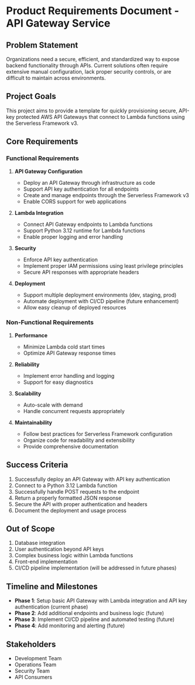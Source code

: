 # Product Requirements Document - API Gateway Service

## Problem Statement
Organizations need a secure, efficient, and standardized way to expose backend functionality through APIs. Current solutions often require extensive manual configuration, lack proper security controls, or are difficult to maintain across environments.

## Project Goals
This project aims to provide a template for quickly provisioning secure, API-key protected AWS API Gateways that connect to Lambda functions using the Serverless Framework v3.

## Core Requirements

### Functional Requirements
1. **API Gateway Configuration**
   - Deploy an API Gateway through infrastructure as code
   - Support API key authentication for all endpoints
   - Create and manage endpoints through the Serverless Framework v3
   - Enable CORS support for web applications

2. **Lambda Integration**
   - Connect API Gateway endpoints to Lambda functions
   - Support Python 3.12 runtime for Lambda functions
   - Enable proper logging and error handling

3. **Security**
   - Enforce API key authentication
   - Implement proper IAM permissions using least privilege principles
   - Secure API responses with appropriate headers

4. **Deployment**
   - Support multiple deployment environments (dev, staging, prod)
   - Automate deployment with CI/CD pipeline (future enhancement)
   - Allow easy cleanup of deployed resources

### Non-Functional Requirements
1. **Performance**
   - Minimize Lambda cold start times
   - Optimize API Gateway response times

2. **Reliability**
   - Implement error handling and logging
   - Support for easy diagnostics

3. **Scalability**
   - Auto-scale with demand
   - Handle concurrent requests appropriately

4. **Maintainability**
   - Follow best practices for Serverless Framework configuration
   - Organize code for readability and extensibility
   - Provide comprehensive documentation

## Success Criteria
1. Successfully deploy an API Gateway with API key authentication
2. Connect to a Python 3.12 Lambda function
3. Successfully handle POST requests to the endpoint
4. Return a properly formatted JSON response
5. Secure the API with proper authentication and headers
6. Document the deployment and usage process

## Out of Scope
1. Database integration
2. User authentication beyond API keys
3. Complex business logic within Lambda functions
4. Front-end implementation
5. CI/CD pipeline implementation (will be addressed in future phases)

## Timeline and Milestones
- **Phase 1**: Setup basic API Gateway with Lambda integration and API key authentication (current phase)
- **Phase 2**: Add additional endpoints and business logic (future)
- **Phase 3**: Implement CI/CD pipeline and automated testing (future)
- **Phase 4**: Add monitoring and alerting (future)

## Stakeholders
- Development Team
- Operations Team
- Security Team
- API Consumers 